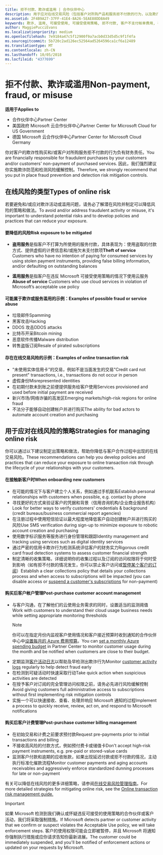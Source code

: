 ```yaml
---
title: 拒不付款、欺诈或滥用 | 合作伙伴中心
description: 用于应对在线交易风险（包括客户对所购产品和服务拒不付款的行为，以及欺诈活动或滥用行为）的策略。
ms.assetid: 2F4B9A27-37FF-41E4-8A26-5EAE88DD8A49
keywords: 欺诈, 滥用, 可接受使用, 可接受使用策略, 拒不付款, 客户不支付帐单费用, 在线风险, 盗用服务, 滥用服务, 暂停订阅,
author: MaggiePucciEvans
ms.localizationpriority: medium
ms.openlocfilehash: 7e9184a47c5f12900f9a7acb0d33d5d5c9f1f4fa
ms.sourcegitcommit: 5b720c2ad126ec52564ad5264596ca1cf6a12489
ms.translationtype: MT
ms.contentlocale: zh-CN
ms.lasthandoff: 10/05/2018
ms.locfileid: "4377699"
---
```

# <a name="non-payment-fraud-or-misuse"></a><span data-ttu-id="74ea6-104">拒不付款、欺诈或滥用</span><span class="sxs-lookup"><span data-stu-id="74ea6-104">Non-payment, fraud, or misuse</span></span>

**<span data-ttu-id="74ea6-105">适用于</span><span class="sxs-lookup"><span data-stu-id="74ea6-105">Applies to</span></span>**

-  <span data-ttu-id="74ea6-106">合作伙伴中心</span><span class="sxs-lookup"><span data-stu-id="74ea6-106">Partner Center</span></span>
-  <span data-ttu-id="74ea6-107">美国政府 Microsoft 云合作伙伴中心</span><span class="sxs-lookup"><span data-stu-id="74ea6-107">Partner Center for Microsoft Cloud for US Government</span></span>
-  <span data-ttu-id="74ea6-108">德国 Microsoft 云合作伙伴中心</span><span class="sxs-lookup"><span data-stu-id="74ea6-108">Partner Center for Microsoft Cloud Germany</span></span>

<span data-ttu-id="74ea6-109">你对客户的欺诈性购买和/或客户对所购服务拒不付款的行为负有财务责任。</span><span class="sxs-lookup"><span data-stu-id="74ea6-109">You are financially responsible for fraudulent purchases by your customers and/or customers' non-payment of purchased services.</span></span> <span data-ttu-id="74ea6-110">因此，我们强烈建议你实施欺诈防范和检测风险缓解控制。</span><span class="sxs-lookup"><span data-stu-id="74ea6-110">Therefore, we strongly recommend that you put in place fraud prevention and detection risk mitigation controls.</span></span>

## <a name="types-of-online-risk"></a><span data-ttu-id="74ea6-111">在线风险的类型</span><span class="sxs-lookup"><span data-stu-id="74ea6-111">Types of online risk</span></span>

<span data-ttu-id="74ea6-112">若要避免和/或应对欺诈活动或滥用问题，请务必了解潜在风险并制定可以降低风险的策略和做法。</span><span class="sxs-lookup"><span data-stu-id="74ea6-112">To avoid and/or address fraudulent activity or misuse, it's important to understand potential risks and to develop policies and practices that can reduce your exposure.</span></span>

#### <a name="risk-exposure-to-be-mitigated"></a><span data-ttu-id="74ea6-113">要降低的风险</span><span class="sxs-lookup"><span data-stu-id="74ea6-113">Risk exposure to be mitigated</span></span>

- <span data-ttu-id="74ea6-114">**盗用服务**是指客户不打算为所使用的服务付款，具体表现为：使用盗取的付款方式、提供虚假的计费信息和/或拖欠未支付款项</span><span class="sxs-lookup"><span data-stu-id="74ea6-114">**Theft of service** Customers who have no intention of paying for consumed services by using stolen payment instruments, providing false billing information, and/or defaulting on outstanding balances</span></span>

- <span data-ttu-id="74ea6-115">**滥用服务**是指客户在违反 Microsoft 可接受使用策略的情况下使用云服务</span><span class="sxs-lookup"><span data-stu-id="74ea6-115">**Abuse of service** Customers who use cloud services in violation of Microsoft’s acceptable use policy</span></span>

#### <a name="examples-of-possible-fraud-or-service-abuse"></a><span data-ttu-id="74ea6-116">可能属于欺诈或服务滥用的示例：</span><span class="sxs-lookup"><span data-stu-id="74ea6-116">Examples of possible fraud or service abuse</span></span>
- <span data-ttu-id="74ea6-117">垃圾邮件</span><span class="sxs-lookup"><span data-stu-id="74ea6-117">Spamming</span></span>
- <span data-ttu-id="74ea6-118">黑客攻击</span><span class="sxs-lookup"><span data-stu-id="74ea6-118">Hacking</span></span>
- <span data-ttu-id="74ea6-119">DDOS 攻击</span><span class="sxs-lookup"><span data-stu-id="74ea6-119">DDOS attacks</span></span>
- <span data-ttu-id="74ea6-120">比特币开采</span><span class="sxs-lookup"><span data-stu-id="74ea6-120">Bitcoin mining</span></span>
- <span data-ttu-id="74ea6-121">恶意软件传播</span><span class="sxs-lookup"><span data-stu-id="74ea6-121">Malware distribution</span></span>
- <span data-ttu-id="74ea6-122">转售盗版订阅</span><span class="sxs-lookup"><span data-stu-id="74ea6-122">Resale of pirated subscriptions</span></span> 

#### <a name="examples-of-online-transaction-risk"></a><span data-ttu-id="74ea6-123">存在在线交易风险的示例：</span><span class="sxs-lookup"><span data-stu-id="74ea6-123">Examples of online transaction risk</span></span>
- <span data-ttu-id="74ea6-124">“未使用实体信用卡”的交易，例如不是当面发生的交易</span><span class="sxs-lookup"><span data-stu-id="74ea6-124">"Credit card not present" transactions, i.e., transactions do not occur in person</span></span>
- <span data-ttu-id="74ea6-125">虚假身份</span><span class="sxs-lookup"><span data-stu-id="74ea6-125">Misrepresented identities</span></span>
- <span data-ttu-id="74ea6-126">在初期付款未到账之前便提供服务给客户使用</span><span class="sxs-lookup"><span data-stu-id="74ea6-126">Services provisioned and used before initial payment are received</span></span>
- <span data-ttu-id="74ea6-127">新兴市场/网络诈骗的高发区</span><span class="sxs-lookup"><span data-stu-id="74ea6-127">Emerging markets/high-risk regions for online fraud</span></span>
- <span data-ttu-id="74ea6-128">不法分子能够自动创建帐户并进行购买</span><span class="sxs-lookup"><span data-stu-id="74ea6-128">The ability for bad actors to automate account creation and purchasing</span></span>

## <a name="strategies-for-managing-online-risk"></a><span data-ttu-id="74ea6-129">用于应对在线风险的策略</span><span class="sxs-lookup"><span data-stu-id="74ea6-129">Strategies for managing online risk</span></span>

<span data-ttu-id="74ea6-130">你可以通过以下建议制定出策略和做法，帮助你降低与客户合作过程中出现的在线交易风险。</span><span class="sxs-lookup"><span data-stu-id="74ea6-130">These recommendations can help you develop policies and practices that can reduce your exposure to online transaction risk through the lifecycle of your relationships with your customers.</span></span>  

#### <a name="when-onboarding-new-customers"></a><span data-ttu-id="74ea6-131">在接触新客户时</span><span class="sxs-lookup"><span data-stu-id="74ea6-131">When onboarding new customers</span></span>
- <span data-ttu-id="74ea6-132">在可能的情况下与客户建立个人关系，例如通过手机联系</span><span class="sxs-lookup"><span data-stu-id="74ea6-132">Establish personal relationships with customers when possible, e.g. contact by phone</span></span>
- <span data-ttu-id="74ea6-133">寻找更好的方式来验证客户的凭据和背景（信用咨询机构/企业商业报告机构）</span><span class="sxs-lookup"><span data-stu-id="74ea6-133">Look for better ways to verify customers' credentials & background (credit bureaus/business commercial report agencies)</span></span> 
- <span data-ttu-id="74ea6-134">在注册过程中使用短信验证以最大程度地降低客户自动创建帐户并进行购买的风险</span><span class="sxs-lookup"><span data-stu-id="74ea6-134">Use SMS verification during sign-up to minimize exposure to robotic account creation and purchasing</span></span>
- <span data-ttu-id="74ea6-135">使用数字标识服务等服务进行身份管理和跟踪</span><span class="sxs-lookup"><span data-stu-id="74ea6-135">Identity management and tracking using services such as digital identity services</span></span>
- <span data-ttu-id="74ea6-136">通过严密的信用卡欺诈行为检测系统评估客户的财务实力</span><span class="sxs-lookup"><span data-stu-id="74ea6-136">Rigorous credit card fraud detection systems to assess customer financial strength</span></span>
- <span data-ttu-id="74ea6-137">制定清晰的收集策略，详细说明你的收集过程以及订阅的访问权限将于何时受到影响（如有拒不付款的情况发生，你可以禁止客户访问或[暂停某个客户的订阅](suspend-a-subscription.md)）</span><span class="sxs-lookup"><span data-stu-id="74ea6-137">Establish a clear collections policy that details your collections process and when access to subscriptions will be impacted (you can disable access or [suspend a customer's subscriptions](suspend-a-subscription.md) for non-payment)</span></span>

#### <a name="post-purchase-customer-account-management"></a><span data-ttu-id="74ea6-138">购买后客户帐户管理</span><span class="sxs-lookup"><span data-stu-id="74ea6-138">Post-purchase customer account management</span></span>
- <span data-ttu-id="74ea6-139">与客户沟通，在了解他们的云使用业务需求的同时，设置适当的监测阈值</span><span class="sxs-lookup"><span data-stu-id="74ea6-139">Work with customers to understand their cloud usage business needs while setting appropriate monitoring thresholds</span></span>
    > [!NOTE]  
    >  <span data-ttu-id="74ea6-140">你可以在指定月份内监视客户使用情况和客户接近预算时收到通知的合作伙伴中心中[设置每月的 Azure 费用预算](set-an-azure-spending-budget-for-your-customers.md)。</span><span class="sxs-lookup"><span data-stu-id="74ea6-140">You can [set a monthly Azure spending budget](set-an-azure-spending-budget-for-your-customers.md) in Partner Center to monitor customer usage during the month and be notified when customers are close to their budget.</span></span>
- <span data-ttu-id="74ea6-141">定期监测[客户活动日志](activity-logs.md)以帮助及早检测出欺诈行为</span><span class="sxs-lookup"><span data-stu-id="74ea6-141">Monitor [customer activity logs](activity-logs.md) regularly to help detect fraud early</span></span>
- <span data-ttu-id="74ea6-142">在检测到可疑活动时快速采取行动</span><span class="sxs-lookup"><span data-stu-id="74ea6-142">Take quick action when suspicious activities are detected</span></span>
- <span data-ttu-id="74ea6-143">在授予客户对订阅的完全管理访问权限之前，请务必先进行风险缓解控制</span><span class="sxs-lookup"><span data-stu-id="74ea6-143">Avoid giving customers full administrative access to subscriptions without first implementing risk mitigation controls</span></span>
- <span data-ttu-id="74ea6-144">实施一个可以快速接收、查看、处理并响应 Microsoft 通知的过程</span><span class="sxs-lookup"><span data-stu-id="74ea6-144">Implement a process to quickly receive, review, act on, and respond to Microsoft notifications</span></span>

#### <a name="post-purchase-customer-billing-management"></a><span data-ttu-id="74ea6-145">购买后客户计费管理</span><span class="sxs-lookup"><span data-stu-id="74ea6-145">Post-purchase customer billing management</span></span>
- <span data-ttu-id="74ea6-146">在初始交易和计费之前要求预付款</span><span class="sxs-lookup"><span data-stu-id="74ea6-146">Request pre-payments prior to initial transactions and billing</span></span> 
- <span data-ttu-id="74ea6-147">不接收高风险的付款方式，例如预付费卡或储值卡</span><span class="sxs-lookup"><span data-stu-id="74ea6-147">Don't accept high-risk payment instruments, e.g. pre-paid or stored-value cards</span></span>
- <span data-ttu-id="74ea6-148">监测客户付款和逾期的应收账款，如果出现延迟付款或拒不付款的情况，主动执行标准化催款流程</span><span class="sxs-lookup"><span data-stu-id="74ea6-148">Monitor customer payments and aging accounts receivables and aggressively enforce standardized dunning processes for late or non-payment</span></span>

<span data-ttu-id="74ea6-149">有关可以降低在线风险的更多详细策略，请参阅[在线交易风险管理指南](https://assets.windowsphone.com/7d885238-e13b-4f10-a682-3d5adacd2859/CSP-PartnerRiskGuide-APSFinal_InvariantCulture_Default.zip)。</span><span class="sxs-lookup"><span data-stu-id="74ea6-149">For more detailed strategies for mitigating online risk, see the [Online transaction risk management guide.](https://assets.windowsphone.com/7d885238-e13b-4f10-a682-3d5adacd2859/CSP-PartnerRiskGuide-APSFinal_InvariantCulture_Default.zip)</span></span>

> [!IMPORTANT]  
> <span data-ttu-id="74ea6-150">如果 Microsoft 检测到我们确认或怀疑违反可接受的使用策略的合作伙伴或客户活动，我们将采取强制措施。</span><span class="sxs-lookup"><span data-stu-id="74ea6-150">If Microsoft detects partner or customer activity that we confirm or suspect violates the Acceptable Use policy, we will take enforcement steps.</span></span> <span data-ttu-id="74ea6-151">客户的使用权限可能会立即被暂停，并且 Microsoft 将通知你强制执行措施或应你请求告知你最新进展。</span><span class="sxs-lookup"><span data-stu-id="74ea6-151">The customer could be immediately suspended, and you'll be notified of enforcement actions or updated on your requests by Microsoft.</span></span>

 

 



